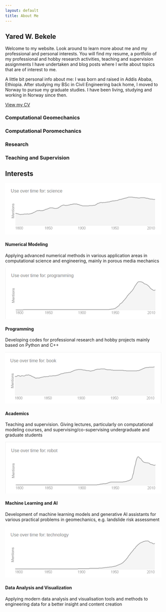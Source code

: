```yaml
---
layout: default
title: About Me
---
```


## Yared W. Bekele

Welcome to my website. Look around to learn more about me and my professional and personal interests. You will find my resume, a portfolio of my professional and hobby research activities, teaching and supervision assignments I have undertaken and blog posts where I write about topics that are of interest to me.

A little bit personal info about me: I was born and raised in Addis Ababa, Ethiopia. After studying my BSc in Civil Engineering back home, I moved to Norway to pursue my graduate studies. I have been living, studying and working in Norway since then.

<div class="cv-button">
  <a href="{{ '/resume.html' | relative_url }}" class="btn-cv">View my CV</a>
</div>

<div class="subtitle-section">
  <h3>Computational Geomechanics</h3>
  <h3>Computational Poromechanics</h3>
  <h3>Research</h3>
  <h3>Teaching and Supervision</h3>
</div>

## Interests

<div class="interests-grid">
  <div class="interest-card">
    <div class="interest-icon">
      <img src="/media/2014/03/science.png" alt="Numerical Modeling" />
    </div>
    <h4>Numerical Modeling</h4>
    <p>Applying advanced numerical methods in various application areas in computational science and engineering, mainly in porous media mechanics</p>
  </div>

  <div class="interest-card">
    <div class="interest-icon">
      <img src="/media/2014/03/programming.png" alt="Programming" />
    </div>
    <h4>Programming</h4>
    <p>Developing codes for professional research and hobby projects mainly based on Python and C++</p>
  </div>

  <div class="interest-card">
    <div class="interest-icon">
      <img src="/media/2014/03/book.png" alt="Academics" />
    </div>
    <h4>Academics</h4>
    <p>Teaching and supervision. Giving lectures, particularly on computational modeling courses, and supervising/co-supervising undergraduate and graduate students</p>
  </div>

  <div class="interest-card">
    <div class="interest-icon">
      <img src="/media/2014/03/robot.png" alt="Machine Learning and AI" />
    </div>
    <h4>Machine Learning and AI</h4>
    <p>Development of machine learning models and generative AI assistants for various practical problems in geomechanics, e.g. landslide risk assessment</p>
  </div>

  <div class="interest-card">
    <div class="interest-icon">
      <img src="/media/2014/03/technology.png" alt="Data Analysis and Visualization" />
    </div>
    <h4>Data Analysis and Visualization</h4>
    <p>Applying modern data analysis and visualisation tools and methods to engineering data for a better insight and content creation</p>
  </div>
</div>
